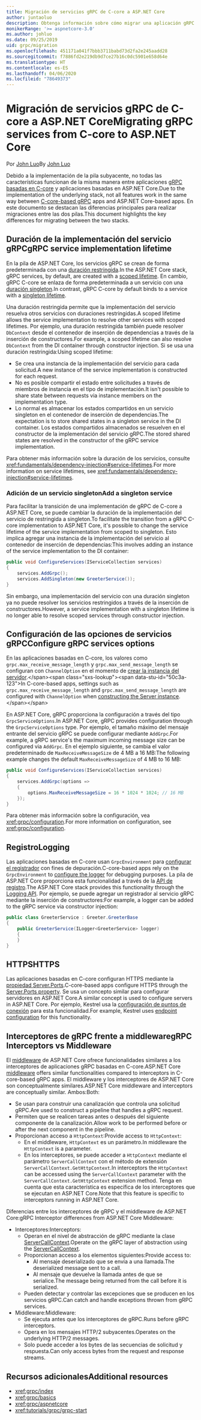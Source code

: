 ```yaml
---
title: Migración de servicios gRPC de C-core a ASP.NET Core
author: juntaoluo
description: Obtenga información sobre cómo migrar una aplicación gRPC existente basada en C-core para que se ejecute sobre la pila de ASP.NET Core.
monikerRange: '>= aspnetcore-3.0'
ms.author: johluo
ms.date: 09/25/2019
uid: grpc/migration
ms.openlocfilehash: 451171a041f7bbb3711babd73d2fa2e245aadd28
ms.sourcegitcommit: f7886fd2e219db9d7ce27b16c0dc5901e658d64e
ms.translationtype: HT
ms.contentlocale: es-ES
ms.lasthandoff: 04/06/2020
ms.locfileid: "78649373"
---
```

# <a name="migrating-grpc-services-from-c-core-to-aspnet-core"></a><span data-ttu-id="50c3a-103">Migración de servicios gRPC de C-core a ASP.NET Core</span><span class="sxs-lookup"><span data-stu-id="50c3a-103">Migrating gRPC services from C-core to ASP.NET Core</span></span>

<span data-ttu-id="50c3a-104">Por [John Luo](https://github.com/juntaoluo)</span><span class="sxs-lookup"><span data-stu-id="50c3a-104">By [John Luo](https://github.com/juntaoluo)</span></span>

<span data-ttu-id="50c3a-105">Debido a la implementación de la pila subyacente, no todas las características funcionan de la misma manera entre aplicaciones [gRPC basadas en C-core](https://grpc.io/blog/grpc-stacks) y aplicaciones basadas en ASP.NET Core.</span><span class="sxs-lookup"><span data-stu-id="50c3a-105">Due to the implementation of the underlying stack, not all features work in the same way between [C-core-based gRPC](https://grpc.io/blog/grpc-stacks) apps and ASP.NET Core-based apps.</span></span> <span data-ttu-id="50c3a-106">En este documento se destacan las diferencias principales para realizar migraciones entre las dos pilas.</span><span class="sxs-lookup"><span data-stu-id="50c3a-106">This document highlights the key differences for migrating between the two stacks.</span></span>

## <a name="grpc-service-implementation-lifetime"></a><span data-ttu-id="50c3a-107">Duración de la implementación del servicio gRPC</span><span class="sxs-lookup"><span data-stu-id="50c3a-107">gRPC service implementation lifetime</span></span>

<span data-ttu-id="50c3a-108">En la pila de ASP.NET Core, los servicios gRPC se crean de forma predeterminada con una [duración restringida](xref:fundamentals/dependency-injection#service-lifetimes).</span><span class="sxs-lookup"><span data-stu-id="50c3a-108">In the ASP.NET Core stack, gRPC services, by default, are created with a [scoped lifetime](xref:fundamentals/dependency-injection#service-lifetimes).</span></span> <span data-ttu-id="50c3a-109">En cambio, gRPC C-core se enlaza de forma predeterminada a un servicio con una [duración singleton](xref:fundamentals/dependency-injection#service-lifetimes).</span><span class="sxs-lookup"><span data-stu-id="50c3a-109">In contrast, gRPC C-core by default binds to a service with a [singleton lifetime](xref:fundamentals/dependency-injection#service-lifetimes).</span></span>

<span data-ttu-id="50c3a-110">Una duración restringida permite que la implementación del servicio resuelva otros servicios con duraciones restringidas.</span><span class="sxs-lookup"><span data-stu-id="50c3a-110">A scoped lifetime allows the service implementation to resolve other services with scoped lifetimes.</span></span> <span data-ttu-id="50c3a-111">Por ejemplo, una duración restringida también puede resolver `DbContext` desde el contenedor de inserción de dependencias a través de la inserción de constructores.</span><span class="sxs-lookup"><span data-stu-id="50c3a-111">For example, a scoped lifetime can also resolve `DbContext` from the DI container through constructor injection.</span></span> <span data-ttu-id="50c3a-112">Si se usa una duración restringida:</span><span class="sxs-lookup"><span data-stu-id="50c3a-112">Using scoped lifetime:</span></span>

* <span data-ttu-id="50c3a-113">Se crea una instancia de la implementación del servicio para cada solicitud.</span><span class="sxs-lookup"><span data-stu-id="50c3a-113">A new instance of the service implementation is constructed for each request.</span></span>
* <span data-ttu-id="50c3a-114">No es posible compartir el estado entre solicitudes a través de miembros de instancia en el tipo de implementación.</span><span class="sxs-lookup"><span data-stu-id="50c3a-114">It isn't possible to share state between requests via instance members on the implementation type.</span></span>
* <span data-ttu-id="50c3a-115">Lo normal es almacenar los estados compartidos en un servicio singleton en el contenedor de inserción de dependencias.</span><span class="sxs-lookup"><span data-stu-id="50c3a-115">The expectation is to store shared states in a singleton service in the DI container.</span></span> <span data-ttu-id="50c3a-116">Los estados compartidos almacenados se resuelven en el constructor de la implementación del servicio gRPC.</span><span class="sxs-lookup"><span data-stu-id="50c3a-116">The stored shared states are resolved in the constructor of the gRPC service implementation.</span></span>

<span data-ttu-id="50c3a-117">Para obtener más información sobre la duración de los servicios, consulte <xref:fundamentals/dependency-injection#service-lifetimes>.</span><span class="sxs-lookup"><span data-stu-id="50c3a-117">For more information on service lifetimes, see <xref:fundamentals/dependency-injection#service-lifetimes>.</span></span>

### <a name="add-a-singleton-service"></a><span data-ttu-id="50c3a-118">Adición de un servicio singleton</span><span class="sxs-lookup"><span data-stu-id="50c3a-118">Add a singleton service</span></span>

<span data-ttu-id="50c3a-119">Para facilitar la transición de una implementación de gRPC de C-core a ASP.NET Core, se puede cambiar la duración de la implementación del servicio de restringida a singleton.</span><span class="sxs-lookup"><span data-stu-id="50c3a-119">To facilitate the transition from a gRPC C-core implementation to ASP.NET Core, it's possible to change the service lifetime of the service implementation from scoped to singleton.</span></span> <span data-ttu-id="50c3a-120">Esto implica agregar una instancia de la implementación del servicio al contenedor de inserción de dependencias:</span><span class="sxs-lookup"><span data-stu-id="50c3a-120">This involves adding an instance of the service implementation to the DI container:</span></span>

```csharp
public void ConfigureServices(IServiceCollection services)
{
    services.AddGrpc();
    services.AddSingleton(new GreeterService());
}
```

<span data-ttu-id="50c3a-121">Sin embargo, una implementación del servicio con una duración singleton ya no puede resolver los servicios restringidos a través de la inserción de constructores.</span><span class="sxs-lookup"><span data-stu-id="50c3a-121">However, a service implementation with a singleton lifetime is no longer able to resolve scoped services through constructor injection.</span></span>

## <a name="configure-grpc-services-options"></a><span data-ttu-id="50c3a-122">Configuración de las opciones de servicios gRPC</span><span class="sxs-lookup"><span data-stu-id="50c3a-122">Configure gRPC services options</span></span>

<span data-ttu-id="50c3a-123">En las aplicaciones basadas en C-core, los valores como `grpc.max_receive_message_length` y `grpc.max_send_message_length` se configuran con `ChannelOption` en el momento de [crear la instancia del servidor](https://grpc.io/grpc/csharp/api/Grpc.Core.Server.html#Grpc_Core_Server__ctor_System_Collections_Generic_IEnumerable_Grpc_Core_ChannelOption__).</span><span class="sxs-lookup"><span data-stu-id="50c3a-123">In C-core-based apps, settings such as `grpc.max_receive_message_length` and `grpc.max_send_message_length` are configured with `ChannelOption` when [constructing the Server instance](https://grpc.io/grpc/csharp/api/Grpc.Core.Server.html#Grpc_Core_Server__ctor_System_Collections_Generic_IEnumerable_Grpc_Core_ChannelOption__).</span></span>

<span data-ttu-id="50c3a-124">En ASP.NET Core, gRPC proporciona la configuración a través del tipo `GrpcServiceOptions`.</span><span class="sxs-lookup"><span data-stu-id="50c3a-124">In ASP.NET Core, gRPC provides configuration through the `GrpcServiceOptions` type.</span></span> <span data-ttu-id="50c3a-125">Por ejemplo, el tamaño máximo del mensaje entrante del servicio gRPC se puede configurar mediante `AddGrpc`.</span><span class="sxs-lookup"><span data-stu-id="50c3a-125">For example, a gRPC service's the maximum incoming message size can be configured via `AddGrpc`.</span></span> <span data-ttu-id="50c3a-126">En el ejemplo siguiente, se cambia el valor predeterminado de `MaxReceiveMessageSize` de 4 MB a 16 MB:</span><span class="sxs-lookup"><span data-stu-id="50c3a-126">The following example changes the default `MaxReceiveMessageSize` of 4 MB to 16 MB:</span></span>

```csharp
public void ConfigureServices(IServiceCollection services)
{
    services.AddGrpc(options =>
    {
        options.MaxReceiveMessageSize = 16 * 1024 * 1024; // 16 MB
    });
}
```

<span data-ttu-id="50c3a-127">Para obtener más información sobre la configuración, vea <xref:grpc/configuration>.</span><span class="sxs-lookup"><span data-stu-id="50c3a-127">For more information on configuration, see <xref:grpc/configuration>.</span></span>

## <a name="logging"></a><span data-ttu-id="50c3a-128">Registro</span><span class="sxs-lookup"><span data-stu-id="50c3a-128">Logging</span></span>

<span data-ttu-id="50c3a-129">Las aplicaciones basadas en C-core usan `GrpcEnvironment` para [configurar el registrador](https://grpc.io/grpc/csharp/api/Grpc.Core.GrpcEnvironment.html?q=size#Grpc_Core_GrpcEnvironment_SetLogger_Grpc_Core_Logging_ILogger_) con fines de depuración.</span><span class="sxs-lookup"><span data-stu-id="50c3a-129">C-core-based apps rely on the `GrpcEnvironment` to [configure the logger](https://grpc.io/grpc/csharp/api/Grpc.Core.GrpcEnvironment.html?q=size#Grpc_Core_GrpcEnvironment_SetLogger_Grpc_Core_Logging_ILogger_) for debugging purposes.</span></span> <span data-ttu-id="50c3a-130">La pila de ASP.NET Core proporciona esta funcionalidad a través de la [API de registro](xref:fundamentals/logging/index).</span><span class="sxs-lookup"><span data-stu-id="50c3a-130">The ASP.NET Core stack provides this functionality through the [Logging API](xref:fundamentals/logging/index).</span></span> <span data-ttu-id="50c3a-131">Por ejemplo, se puede agregar un registrador al servicio gRPC mediante la inserción de constructores:</span><span class="sxs-lookup"><span data-stu-id="50c3a-131">For example, a logger can be added to the gRPC service via constructor injection:</span></span>

```csharp
public class GreeterService : Greeter.GreeterBase
{
    public GreeterService(ILogger<GreeterService> logger)
    {
    }
}
```

## <a name="https"></a><span data-ttu-id="50c3a-132">HTTPS</span><span class="sxs-lookup"><span data-stu-id="50c3a-132">HTTPS</span></span>

<span data-ttu-id="50c3a-133">Las aplicaciones basadas en C-core configuran HTTPS mediante la [propiedad Server.Ports](https://grpc.io/grpc/csharp/api/Grpc.Core.Server.html#Grpc_Core_Server_Ports).</span><span class="sxs-lookup"><span data-stu-id="50c3a-133">C-core-based apps configure HTTPS through the [Server.Ports property](https://grpc.io/grpc/csharp/api/Grpc.Core.Server.html#Grpc_Core_Server_Ports).</span></span> <span data-ttu-id="50c3a-134">Se usa un concepto similar para configurar servidores en ASP.NET Core.</span><span class="sxs-lookup"><span data-stu-id="50c3a-134">A similar concept is used to configure servers in ASP.NET Core.</span></span> <span data-ttu-id="50c3a-135">Por ejemplo, Kestrel usa la [configuración de puntos de conexión](xref:fundamentals/servers/kestrel#endpoint-configuration) para esta funcionalidad.</span><span class="sxs-lookup"><span data-stu-id="50c3a-135">For example, Kestrel uses [endpoint configuration](xref:fundamentals/servers/kestrel#endpoint-configuration) for this functionality.</span></span>

## <a name="grpc-interceptors-vs-middleware"></a><span data-ttu-id="50c3a-136">Interceptores de gRPC frente a middleware</span><span class="sxs-lookup"><span data-stu-id="50c3a-136">gRPC Interceptors vs Middleware</span></span>

<span data-ttu-id="50c3a-137">El [middleware](xref:fundamentals/middleware/index) de ASP.NET Core ofrece funcionalidades similares a los interceptores de aplicaciones gRPC basadas en C-core.</span><span class="sxs-lookup"><span data-stu-id="50c3a-137">ASP.NET Core [middleware](xref:fundamentals/middleware/index) offers similar functionalities compared to interceptors in C-core-based gRPC apps.</span></span> <span data-ttu-id="50c3a-138">El middleware y los interceptores de ASP.NET Core son conceptualmente similares.</span><span class="sxs-lookup"><span data-stu-id="50c3a-138">ASP.NET Core middleware and interceptors are conceptually similar.</span></span> <span data-ttu-id="50c3a-139">Ambos:</span><span class="sxs-lookup"><span data-stu-id="50c3a-139">Both:</span></span>

* <span data-ttu-id="50c3a-140">Se usan para construir una canalización que controla una solicitud gRPC.</span><span class="sxs-lookup"><span data-stu-id="50c3a-140">Are used to construct a pipeline that handles a gRPC request.</span></span>
* <span data-ttu-id="50c3a-141">Permiten que se realicen tareas antes o después del siguiente componente de la canalización.</span><span class="sxs-lookup"><span data-stu-id="50c3a-141">Allow work to be performed before or after the next component in the pipeline.</span></span>
* <span data-ttu-id="50c3a-142">Proporcionan acceso a `HttpContext`:</span><span class="sxs-lookup"><span data-stu-id="50c3a-142">Provide access to `HttpContext`:</span></span>
  * <span data-ttu-id="50c3a-143">En el middleware, `HttpContext` es un parámetro.</span><span class="sxs-lookup"><span data-stu-id="50c3a-143">In middleware the `HttpContext` is a parameter.</span></span>
  * <span data-ttu-id="50c3a-144">En los interceptores, se puede acceder a `HttpContext` mediante el parámetro `ServerCallContext` con el método de extensión `ServerCallContext.GetHttpContext`.</span><span class="sxs-lookup"><span data-stu-id="50c3a-144">In interceptors the `HttpContext` can be accessed using the `ServerCallContext` parameter with the `ServerCallContext.GetHttpContext` extension method.</span></span> <span data-ttu-id="50c3a-145">Tenga en cuenta que esta característica es específica de los interceptores que se ejecutan en ASP.NET Core.</span><span class="sxs-lookup"><span data-stu-id="50c3a-145">Note that this feature is specific to interceptors running in ASP.NET Core.</span></span>

<span data-ttu-id="50c3a-146">Diferencias entre los interceptores de gRPC y el middleware de ASP.NET Core:</span><span class="sxs-lookup"><span data-stu-id="50c3a-146">gRPC Interceptor differences from ASP.NET Core Middleware:</span></span>

* <span data-ttu-id="50c3a-147">Interceptores:</span><span class="sxs-lookup"><span data-stu-id="50c3a-147">Interceptors:</span></span>
  * <span data-ttu-id="50c3a-148">Operan en el nivel de abstracción de gRPC mediante la clase [ServerCallContext](https://grpc.io/grpc/csharp/api/Grpc.Core.ServerCallContext.html).</span><span class="sxs-lookup"><span data-stu-id="50c3a-148">Operate on the gRPC layer of abstraction using the [ServerCallContext](https://grpc.io/grpc/csharp/api/Grpc.Core.ServerCallContext.html).</span></span>
  * <span data-ttu-id="50c3a-149">Proporcionan acceso a los elementos siguientes:</span><span class="sxs-lookup"><span data-stu-id="50c3a-149">Provide access to:</span></span>
    * <span data-ttu-id="50c3a-150">Al mensaje deserializado que se envía a una llamada.</span><span class="sxs-lookup"><span data-stu-id="50c3a-150">The deserialized message sent to a call.</span></span>
    * <span data-ttu-id="50c3a-151">Al mensaje que devuelve la llamada antes de que se serialice.</span><span class="sxs-lookup"><span data-stu-id="50c3a-151">The message being returned from the call before it is serialized.</span></span>
  * <span data-ttu-id="50c3a-152">Pueden detectar y controlar las excepciones que se producen en los servicios gRPC.</span><span class="sxs-lookup"><span data-stu-id="50c3a-152">Can catch and handle exceptions thrown from gRPC services.</span></span>
* <span data-ttu-id="50c3a-153">Middleware:</span><span class="sxs-lookup"><span data-stu-id="50c3a-153">Middleware:</span></span>
  * <span data-ttu-id="50c3a-154">Se ejecuta antes que los interceptores de gRPC.</span><span class="sxs-lookup"><span data-stu-id="50c3a-154">Runs before gRPC interceptors.</span></span>
  * <span data-ttu-id="50c3a-155">Opera en los mensajes HTTP/2 subyacentes.</span><span class="sxs-lookup"><span data-stu-id="50c3a-155">Operates on the underlying HTTP/2 messages.</span></span>
  * <span data-ttu-id="50c3a-156">Solo puede acceder a los bytes de las secuencias de solicitud y respuesta.</span><span class="sxs-lookup"><span data-stu-id="50c3a-156">Can only access bytes from the request and response streams.</span></span>

## <a name="additional-resources"></a><span data-ttu-id="50c3a-157">Recursos adicionales</span><span class="sxs-lookup"><span data-stu-id="50c3a-157">Additional resources</span></span>

* <xref:grpc/index>
* <xref:grpc/basics>
* <xref:grpc/aspnetcore>
* <xref:tutorials/grpc/grpc-start>
